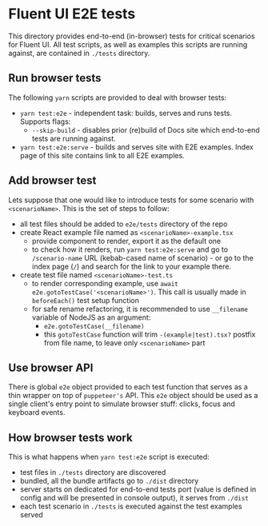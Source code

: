 # Fluent UI E2E tests
This directory provides end-to-end (in-browser) tests for critical scenarios for Fluent UI.
All test scripts, as well as examples this scripts are running against, are contained in `./tests` directory.

## Run browser tests
The following `yarn` scripts are provided to deal with browser tests:
- `yarn test:e2e` - independent task: builds, serves and runs tests. Supports flags:
    - `--skip-build` - disables prior (re)build of Docs site which end-to-end tests are running against.
- `yarn test:e2e:serve` - builds and serves site with E2E examples. Index page of this site contains link to all E2E examples.

## Add browser test
Lets suppose that one would like to introduce tests for some scenario with `<scenarioName>`. This is the set of steps to follow:
- all test files should be added  to `e2e/tests` directory of the repo
- create React example file named as `<scenarioName>-example.tsx`
  - provide component to render, export it as the default one
  - to check how it renders, run `yarn test:e2e:serve` and go to `/scenario-name` URL (kebab-cased name of scenario) - or go to the index page (`/`) and search for the link to your example there.
- create test file named `<scenarioName>-test.ts`
  - to render corresponding example, use `await e2e.gotoTestCase('<scenarioName>')`. This call is usually made in `beforeEach()` test setup function
  - for safe rename refactoring, it is recommended to use `__filename` variable of NodeJS as an argument:
     - `e2e.gotoTestCase(__filename)`
     - this `gotoTestCase` function will trim `-(example|test).tsx?` postfix from file name, to leave only `<scenarioName>` part

## Use browser API
There is global `e2e` object provided to each test function that serves as a thin wrapper on top of `puppeteer's` API. This `e2e` object should be used as a single client's entry point to simulate browser stuff: clicks, focus and keyboard events.

## How browser tests work
This is what happens when `yarn test:e2e` script is executed:
- test files in `./tests` directory are discovered
- bundled, all the bundle artifacts go to `./dist` directory
- server starts on dedicated for end-to-end tests port (value is defined in config and will be presented in console output), it serves from `./dist`
- each test scenario in `./tests` is executed against the test examples served
